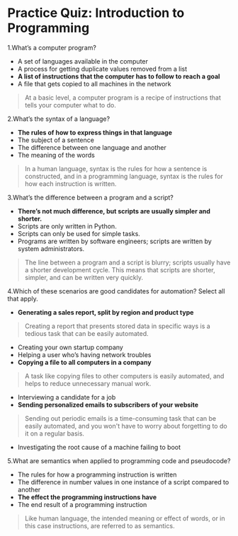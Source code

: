 # Practice Quiz: Introduction to Programming

1.What’s a computer program?
* A set of languages available in the computer 
* A process for getting duplicate values removed from a list 
* **A list of instructions that the computer has to follow to reach a goal** 
* A file that gets copied to all machines in the network 

>At a basic level, a computer program is a recipe of instructions that tells your computer what to do.

2.What’s the syntax of a language?
* **The rules of how to express things in that language** 
* The subject of a sentence 
* The difference between one language and another 
* The meaning of the words 

>In a human language, syntax is the rules for how a sentence is constructed, and in a programming language, syntax is the rules for how each instruction is written.

3.What’s the difference between a program and a script?
* **There’s not much difference, but scripts are usually simpler and shorter.**
* Scripts are only written in Python.
* Scripts can only be used for simple tasks.
* Programs are written by software engineers; scripts are written by system administrators.

>The line between a program and a script is blurry; scripts usually have a shorter development cycle. This means that scripts are shorter, simpler, and can be written very quickly.

4.Which of these scenarios are good candidates for automation? Select all that apply.
* **Generating a sales report, split by region and product type**

>Creating a report that presents stored data in specific ways is a tedious task that can be easily automated.

* Creating your own startup company
* Helping a user who’s having network troubles
* **Copying a file to all computers in a company**

>A task like copying files to other computers is easily automated, and helps to reduce unnecessary manual work.
* Interviewing a candidate for a job
* **Sending personalized emails to subscribers of your website**

>Sending out periodic emails is a time-consuming task that can be easily automated, and you won't have to worry about forgetting to do it on a regular basis.
* Investigating the root cause of a machine failing to boot

5.What are semantics when applied to programming code and pseudocode?
* The rules for how a programming instruction is written
* The difference in number values in one instance of a script compared to another
* **The effect the programming instructions have**
* The end result of a programming instruction

>Like human language, the intended meaning or effect of words, or in this case instructions, are referred to as semantics.
